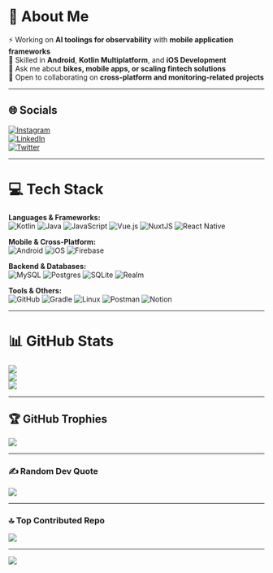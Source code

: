 # 💫 About Me
⚡ Working on **AI toolings for observability** with **mobile application frameworks**  
📱 Skilled in **Android**, **Kotlin Multiplatform**, and **iOS Development**  
💬 Ask me about **bikes, mobile apps, or scaling fintech solutions**  
👯 Open to collaborating on **cross-platform and monitoring-related projects**  

---

## 🌐 Socials
[![Instagram](https://img.shields.io/badge/Instagram-%23E4405F.svg?logo=Instagram&logoColor=white)](https://instagram.com/ashishzinngade)  
[![LinkedIn](https://img.shields.io/badge/LinkedIn-%230077B5.svg?logo=linkedin&logoColor=white)](https://linkedin.com/in/ashishzingade)  
[![Twitter](https://img.shields.io/badge/Twitter-%231DA1F2.svg?logo=Twitter&logoColor=white)](https://twitter.com/ashishzingade)  

---

# 💻 Tech Stack
**Languages & Frameworks:**  
![Kotlin](https://img.shields.io/badge/kotlin-%230095D5.svg?style=for-the-badge&logo=kotlin&logoColor=white)
![Java](https://img.shields.io/badge/java-%23ED8B00.svg?style=for-the-badge&logo=java&logoColor=white)
![JavaScript](https://img.shields.io/badge/javascript-%23323330.svg?style=for-the-badge&logo=javascript&logoColor=%23F7DF1E)
![Vue.js](https://img.shields.io/badge/vuejs-%2335495e.svg?style=for-the-badge&logo=vuedotjs&logoColor=%234FC08D)
![NuxtJS](https://img.shields.io/badge/Nuxt-black?style=for-the-badge&logo=nuxt.js&logoColor=white)
![React Native](https://img.shields.io/badge/react_native-%2320232a.svg?style=for-the-badge&logo=react&logoColor=%2361DAFB)

**Mobile & Cross-Platform:**  
![Android](https://img.shields.io/badge/android-%2320232a.svg?style=for-the-badge&logo=android&logoColor=%a4c639)
![iOS](https://img.shields.io/badge/IOS-%2320232a.svg?style=for-the-badge&logo=apple&logoColor=white)
![Firebase](https://img.shields.io/badge/firebase-%23039BE5.svg?style=for-the-badge&logo=firebase)

**Backend & Databases:**  
![MySQL](https://img.shields.io/badge/mysql-%2300f.svg?style=for-the-badge&logo=mysql&logoColor=white)
![Postgres](https://img.shields.io/badge/postgres-%23316192.svg?style=for-the-badge&logo=postgresql&logoColor=white)
![SQLite](https://img.shields.io/badge/sqlite-%2307405e.svg?style=for-the-badge&logo=sqlite&logoColor=white)
![Realm](https://img.shields.io/badge/Realm-39477F?style=for-the-badge&logo=realm&logoColor=white)

**Tools & Others:**  
![GitHub](https://img.shields.io/badge/GitHub-%23121011.svg?style=for-the-badge&logo=github&logoColor=white)
![Gradle](https://img.shields.io/badge/Gradle-02303A.svg?style=for-the-badge&logo=Gradle&logoColor=white)
![Linux](https://img.shields.io/badge/Linux-FCC624?style=for-the-badge&logo=linux&logoColor=black)
![Postman](https://img.shields.io/badge/Postman-FF6C37?style=for-the-badge&logo=postman&logoColor=white)
![Notion](https://img.shields.io/badge/Notion-%23000000.svg?style=for-the-badge&logo=notion&logoColor=white)

---

# 📊 GitHub Stats
![](https://github-readme-stats.vercel.app/api?username=ashishvz&theme=dark&hide_border=false&include_all_commits=true&count_private=true)  
![](https://github-readme-streak-stats.herokuapp.com/?user=ashishvz&theme=dark&hide_border=false)  
![](https://github-readme-stats.vercel.app/api/top-langs/?username=ashishvz&theme=dark&hide_border=false&include_all_commits=true&count_private=true&layout=compact)

---

## 🏆 GitHub Trophies
![](https://github-profile-trophy.vercel.app/?username=ashishvz&theme=radical&no-frame=false&no-bg=true&margin-w=4)

---

### ✍️ Random Dev Quote
![](https://quotes-github-readme.vercel.app/api?type=horizontal&theme=radical)

---

### 🔝 Top Contributed Repo
![](https://github-contributor-stats.vercel.app/api?username=ashishvz&limit=5&theme=dark&combine_all_yearly_contributions=true)

---

[![](https://visitcount.itsvg.in/api?id=ashishvz&icon=4&color=2)](https://visitcount.itsvg.in)
